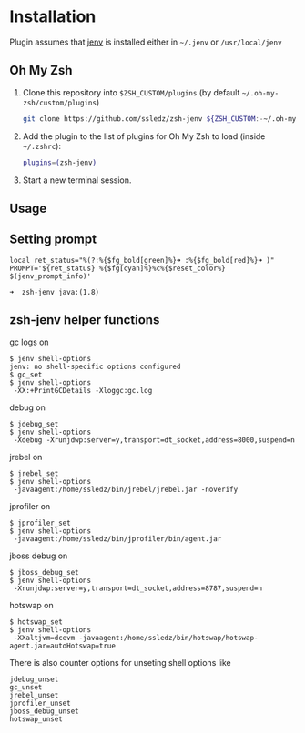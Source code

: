 # Installation

Plugin assumes that [jenv](https://www.jenv.be/) is installed either in `~/.jenv` or `/usr/local/jenv`

## Oh My Zsh

1. Clone this repository into `$ZSH_CUSTOM/plugins` (by default `~/.oh-my-zsh/custom/plugins`)

    ```sh
    git clone https://github.com/ssledz/zsh-jenv ${ZSH_CUSTOM:-~/.oh-my-zsh/custom}/plugins/zsh-jenv
    ```

2. Add the plugin to the list of plugins for Oh My Zsh to load (inside `~/.zshrc`):

    ```sh
    plugins=(zsh-jenv)
    ```

3. Start a new terminal session.

## Usage

## Setting prompt

```
local ret_status="%(?:%{$fg_bold[green]%}➜ :%{$fg_bold[red]%}➜ )"
PROMPT='${ret_status} %{$fg[cyan]%}%c%{$reset_color%} $(jenv_prompt_info)'
```

```
➜  zsh-jenv java:(1.8)
```

## zsh-jenv helper functions

gc logs on

```
$ jenv shell-options
jenv: no shell-specific options configured
$ gc_set
$ jenv shell-options
 -XX:+PrintGCDetails -Xloggc:gc.log
```

debug on

```
$ jdebug_set
$ jenv shell-options
 -Xdebug -Xrunjdwp:server=y,transport=dt_socket,address=8000,suspend=n
```

jrebel on

```
$ jrebel_set
$ jenv shell-options
 -javaagent:/home/ssledz/bin/jrebel/jrebel.jar -noverify
```

jprofiler on

```
$ jprofiler_set
$ jenv shell-options
 -javaagent:/home/ssledz/bin/jprofiler/bin/agent.jar
```

jboss debug on

```
$ jboss_debug_set
$ jenv shell-options
 -Xrunjdwp:server=y,transport=dt_socket,address=8787,suspend=n
```

hotswap on

```
$ hotswap_set
$ jenv shell-options
 -XXaltjvm=dcevm -javaagent:/home/ssledz/bin/hotswap/hotswap-agent.jar=autoHotswap=true
```

There is also counter options for unseting shell options like

```
jdebug_unset
gc_unset
jrebel_unset
jprofiler_unset
jboss_debug_unset
hotswap_unset
```
